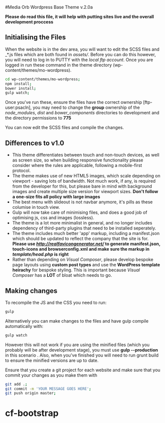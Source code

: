 #Media Orb Wordpress Base Theme v.2.0a

**Please do read this file, it will help with putting sites live and the overall development proccess**

Initialising the Files
----------------------
When the website is in the dev area, you will want to edit the SCSS files and _\*.js files which are both found in *assets/*. Before you can do this however, you will need to log in to PUTTY with the *local ftp account*. Once you are logged in run these command in the theme directory (wp-content/themes/mo-wordpress).

```sh
cd wp-content/themes/mo-wordpress;
npm install;
bower install;
gulp watch;
```

Once you've run these, ensure the files have the correct ownership [ftp-user:psacln], you may need to change the **group** ownership of the *node_modules*, *dist* and *bower_components* directories to development and the directory permissions to **775**

You can now edit the SCSS files and compile the changes.

Differences to v1.0
-------------------
* This theme differentiates between touch and non-touch devices, as well as screen size, so when building responsive functionality please consider where the rules are applicable, following a mobile-first protocol.
* The theme makes use of new HTML5 images, which scale depending on viewport - saving lots of bandwidth. Not much work, if any, is required from the developer for this, but please bare in mind with background images and create multiple size version for viewport sizes. **Don't follow a one-size fits all policy with large images**
* The best menu with slideout is not navbar anymore, it's pills as these columise in touch view.
* Gulp will now take care of minimising files, and does a good job of optimising js, css and images (lossless).
* The theme is a lot more minimalist in general, and no longer includes dependency of third-party plugins that need to be installed seperately. 
* The theme includes much better 'app' markup, including a manifest.json which should be updated to reflect the company that the site is for. **Please use *http://realfavicongenerator.net/* to generate manifest.json, touch-icons and browserconfig.xml and make sure the markup in *template/head.php* is right**
* Rather than depending on *Visual Composer*, please develop bespoke page layouts using **custom post types** and use the **WordPress template heirachy** for bespoke styling. This is important because *Visual Composer* has a **LOT** of bloat which needs to go.

Making changes
--------------

To recompile the JS and the CSS you need to run:

```sh
gulp
```

Alternatively you can make changes to the files and have gulp compile automatically with:

```sh
gulp watch
```

However this will not work if you are using the minified files (which you probably will be after development stage), you must use **gulp --production** in this scenario . Also, when you've finished you will need to run grunt build to ensure the minified versions are up to date.

Ensure that you create a git project for each website and make sure that you commit your changes as you make them with
```sh
git add .;
git commit -m 'YOUR MESSAGE GOES HERE';
git push origin master;
```
# cf-bootstrap

